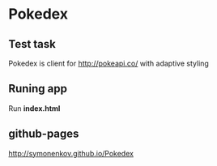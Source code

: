 # Pokedex
## Test task
Pokedex is client for http://pokeapi.co/ with adaptive styling

## Runing app 
Run **index.html**

## github-pages
http://symonenkov.github.io/Pokedex

